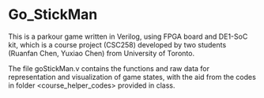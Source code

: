 # Go_StickMan
This is a parkour game written in Verilog, using FPGA board and DE1-SoC kit, which is a course project (CSC258) developed by two students (Ruanfan Chen, Yuxiao Chen) from University of Toronto.

The file goStickMan.v contains the functions and raw data for representation and visualization of game states, with the aid from the codes in folder <course_helper_codes> provided in class. 

